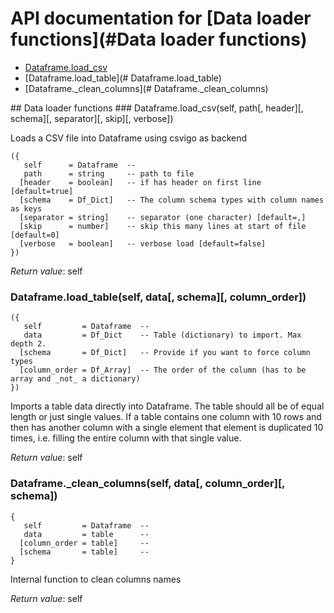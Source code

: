# API documentation for [Data loader functions](#__Data loader functions__)
- [Dataframe.load_csv](#Dataframe.load_csv)
- [Dataframe.load_table](#	Dataframe.load_table)
- [Dataframe._clean_columns](#	Dataframe._clean_columns)

<a name="__Data loader functions__">
## Data loader functions

<a name="Dataframe.load_csv">
### Dataframe.load_csv(self, path[, header][, schema][, separator][, skip][, verbose])

Loads a CSV file into Dataframe using csvigo as backend

```
({
   self      = Dataframe  -- 
   path      = string     -- path to file
  [header    = boolean]   -- if has header on first line [default=true]
  [schema    = Df_Dict]   -- The column schema types with column names as keys
  [separator = string]    -- separator (one character) [default=,]
  [skip      = number]    -- skip this many lines at start of file [default=0]
  [verbose   = boolean]   -- verbose load [default=false]
})
```

_Return value_: self
	<a name="Dataframe.load_table">
### Dataframe.load_table(self, data[, schema][, column_order])

```
({
   self         = Dataframe  -- 
   data         = Df_Dict    -- Table (dictionary) to import. Max depth 2.
  [schema       = Df_Dict]   -- Provide if you want to force column types
  [column_order = Df_Array]  -- The order of the column (has to be array and _not_ a dictionary)
})
```

Imports a table data directly into Dataframe. The table should all be of equal length
or just single values. If a table contains one column with 10 rows and then has
another column with a single element that element is duplicated 10 times, i.e.
filling the entire column with that single value.


_Return value_: self
	<a name="Dataframe._clean_columns">
### Dataframe._clean_columns(self, data[, column_order][, schema])

```
{
   self         = Dataframe  -- 
   data         = table      -- 
  [column_order = table]     -- 
  [schema       = table]     -- 
}
```

Internal function to clean columns names

_Return value_: self